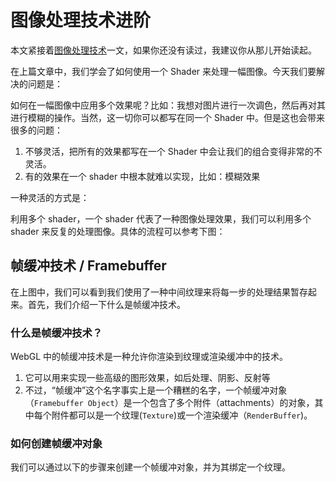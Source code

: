 # 图像处理技术进阶

本文紧接着[图像处理技术](./5-imgprocess)一文，如果你还没有读过，我建议你从那儿开始读起。

在上篇文章中，我们学会了如何使用一个 Shader 来处理一幅图像。今天我们要解决的问题是：

如何在一幅图像中应用多个效果呢？比如：我想对图片进行一次调色，然后再对其进行模糊的操作。当然，这一切你可以都写在同一个 Shader 中。但是这也会带来很多的问题：

1. 不够灵活，把所有的效果都写在一个 Shader 中会让我们的组合变得非常的不灵活。
2. 有的效果在一个 shader 中根本就难以实现，比如：模糊效果

一种灵活的方式是：

利用多个 shader，一个 shader 代表了一种图像处理效果，我们可以利用多个 shader 来反复的处理图像。具体的流程可以参考下图：

<ImgContainer :srcs="['/img/6-imgprocess2/img-process.png']"/>

## 帧缓冲技术 / Framebuffer

在上图中，我们可以看到我们使用了一种中间纹理来将每一步的处理结果暂存起来。首先，我们介绍一下什么是帧缓冲技术。

### 什么是帧缓冲技术？

WebGL 中的帧缓冲技术是一种允许你渲染到纹理或渲染缓冲中的技术。

1. 它可以用来实现一些高级的图形效果，如后处理、阴影、反射等
2. 不过，“帧缓冲”这个名字事实上是一个糟糕的名字，一个帧缓冲对象（`Framebuffer Object`）是一个包含了多个附件（attachments）的对象，其中每个附件都可以是一个纹理(`Texture`)或一个渲染缓冲（`RenderBuffer`)。

### 如何创建帧缓冲对象

我们可以通过以下的步骤来创建一个帧缓冲对象，并为其绑定一个纹理。

<WebGLImgProcess2/>
